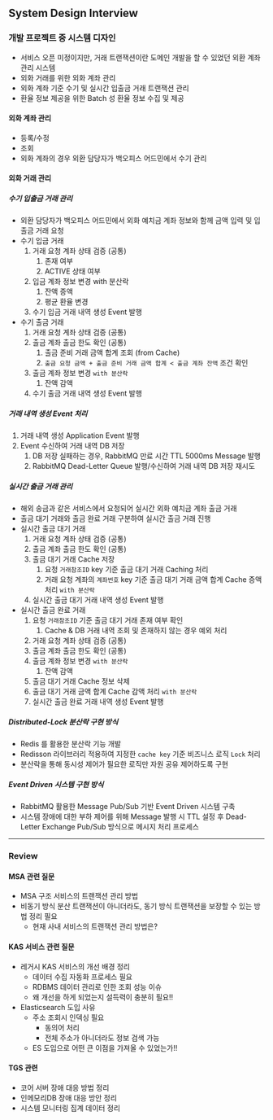 
## System Design Interview

### 개발 프로젝트 중 시스템 디자인
- 서비스 오픈 미정이지만, 거래 트랜잭션이란 도메인 개발을 할 수 있었던 외환 계좌 관리 시스템
- 외화 거래를 위한 외화 계좌 관리
- 외화 계좌 기준 수기 및 실시간 입출금 거래 트랜잭션 관리
- 환율 정보 제공을 위한 Batch 성 환율 정보 수집 및 제공

#### 외화 계좌 관리
- 등록/수정
- 조회
- 외화 계좌의 경우 외환 담당자가 백오피스 어드민에서 수기 관리

#### 외화 거래 관리

##### 수기 입출금 거래 관리
- 외환 담당자가 백오피스 어드민에서 외화 예치금 계좌 정보와 함께 금액 입력 및 입출금 거래 요청
- 수기 입금 거래
	1. 거래 요청 계좌 상태 검증 (공통)
		1. 존재 여부
		2. ACTIVE 상태 여부
	2. 입금 계좌 정보 변경 with 분산락
		1. 잔액 증액
		2. 평균 환율 변경
	3. 수기 입금 거래 내역 생성 Event 발행
- 수기 출금 거래
	1. 거래 요청 계좌 상태 검증 (공통)
	2. 출금 계좌 출금 한도 확인 (공통)
		1. 출금 준비 거래 금액 합계 조회 (from Cache)
		2. `출금 요청 금액 + 출금 준비 거래 금액 합계 < 출금 계좌 잔액` 조건 확인
	3. 출금 계좌 정보 변경 `with 분산락`
		1. 잔액 감액
	4. 수기 출금 거래 내역 생성 Event 발행

##### 거래 내역 생성 Event 처리
1. 거래 내역 생성 Application Event 발행
2. Event 수신하여 거래 내역 DB 저장
	1. DB 저장 실패하는 경우, RabbitMQ 만료 시간 TTL 5000ms Message 발행
	2. RabbitMQ Dead-Letter Queue 발행/수신하여 거래 내역 DB 저장 재시도

##### 실시간 출금 거래 관리
- 해외 송금과 같은 서비스에서 요청되어 실시간 외화 예치금 계좌 출금 거래
- 출금 대기 거래와 출금 완료 거래 구분하여 실시간 출금 거래 진행
- 실시간 출금 대기 거래
	1. 거래 요청 계좌 상태 검증 (공통)
	2. 출금 계좌 출금 한도 확인 (공통)
	3. 출금 대기 거래 Cache 저장
		1. 요청 `거래참조ID` key 기준 출금 대기 거래 Caching 처리
		2. 거래 요청 계좌의 `계좌번호` key 기준 출금 대기 거래 금액 합계 Cache 증액 처리 `with 분산락`
	4. 실시간 출금 대기 거래 내역 생성 Event 발행
- 실시간 출금 완료 거래
	1. 요청 `거래참조ID` 기준 출금 대기 거래 존재 여부 확인
		1. Cache & DB 거래 내역 조회 및 존재하지 않는 경우 예외 처리
	2. 거래 요청 계좌 상태 검증 (공통)
	3. 출금 계좌 출금 한도 확인 (공통)
	4. 출금 계좌 정보 변경 `with 분산락`
		1. 잔액 감액
	5. 출금 대기 거래 Cache 정보 삭제
	6. 출금 대기 거래 금액 합계 Cache 감액 처리 `with 분산락`
	7. 실시간 출금 완료 거래 내역 생성 Event 발행

##### Distributed-Lock 분산락 구현 방식
- Redis 를 활용한 분산락 기능 개발
- Redisson 라이브러리 적용하여 지정한 `cache key` 기준 비즈니스 로직 `Lock` 처리
- 분산락을 통해 동시성 제어가 필요한 로직만 자원 공유 제어하도록 구현

##### Event Driven 시스템 구현 방식
- RabbitMQ 활용한 Message Pub/Sub 기반 Event Driven 시스템 구축
- 시스템 장애에 대한 부하 제어를 위해 Message 발행 시 TTL 설정 후 Dead-Letter Exchange Pub/Sub 방식으로 메시지 처리 프로세스

---

### Review​

#### MSA 관련 질문
- MSA 구조 서비스의 트랜잭션 관리 방법
- 비동기 방식 분산 트랜잭션이 아니더라도, 동기 방식 트랜잭션을 보장할 수 있는 방법 정리 필요
	- 현재 사내 서비스의 트랜잭션 관리 방법은?
#### KAS 서비스 관련 질문
- 레거시 KAS 서비스의 개선 배경 정리
	- 데이터 수집 자동화 프로세스 필요
	- RDBMS 데이터 관리로 인한 조회 성능 이슈
	- 왜 개선을 하게 되었는지 설득력이 충분히 필요!!
- Elasticsearch 도입 사유
	- 주소 조회시 인덱싱 필요
		- 동의어 처리
		- 전체 주소가 아니더라도 정보 검색 가능
	- ES 도입으로 어떤 큰 이점을 가져올 수 있었는가!!
#### TGS 관련
- 코어 서버 장애 대응 방법 정리
- 인메모리DB 장애 대응 방안 정리
- 시스템 모니터링 집계 데이터 정리